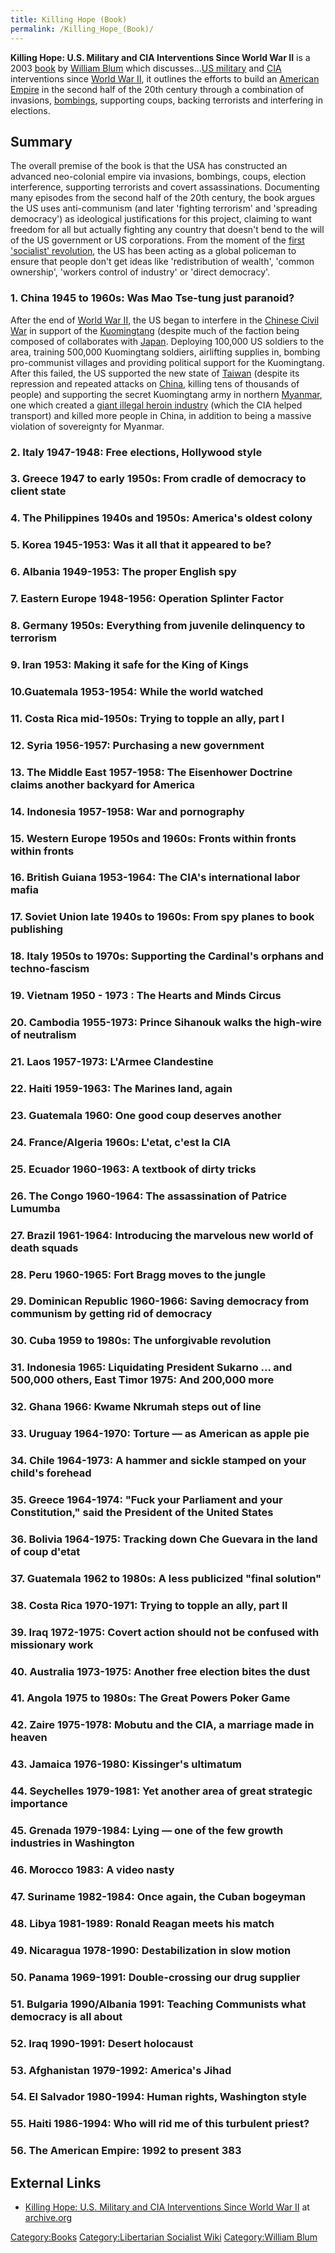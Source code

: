 ```yaml
---
title: Killing Hope (Book)
permalink: /Killing_Hope_(Book)/
---
```


**Killing Hope: U.S. Military and CIA Interventions Since World War II**
is a 2003 [book](List_of_Libertarian_Socialist_Books.md "wikilink") by
[William Blum](William_Blum.md "wikilink") which discusses...[US
military](United_States_of_America.md "wikilink") and [CIA](CIA.md "wikilink")
interventions since [World War II](World_War_II.md "wikilink"), it outlines
the efforts to build an [American Empire](American_Empire.md "wikilink") in
the second half of the 20th century through a combination of invasions,
[bombings](Bombing.md "wikilink"), supporting coups, backing terrorists and
interfering in elections.

## Summary

The overall premise of the book is that the USA has constructed an
advanced neo-colonial empire via invasions, bombings, coups, election
interference, supporting terrorists and covert assassinations.
Documenting many episodes from the second half of the 20th century, the
book argues the US uses anti-communism (and later 'fighting terrorism'
and 'spreading democracy') as ideological justifications for this
project, claiming to want freedom for all but actually fighting any
country that doesn't bend to the will of the US government or US
corporations. From the moment of the [first 'socialist'
revolution](October_Revolution_(Russia).md "wikilink"), the US has been
acting as a global policeman to ensure that people don't get ideas like
'redistribution of wealth', 'common ownership', 'workers control of
industry' or 'direct democracy'.

### 1. China 1945 to 1960s: Was Mao Tse-tung just paranoid?

After the end of [World War II](World_War_II.md "wikilink"), the US began
to interfere in the [Chinese Civil War](Chinese_Civil_War.md "wikilink") in
support of the [Kuomingtang](Kuomingtang.md "wikilink") (despite much of
the faction being composed of collaborates with
[Japan](Japanese_Empire.md "wikilink"). Deploying 100,000 US soldiers to
the area, training 500,000 Kuomingtang soldiers, airlifting supplies in,
bombing pro-communist villages and providing political support for the
Kuomingtang. After this failed, the US supported the new state of
[Taiwan](Taiwan.md "wikilink") (despite its repression and repeated attacks
on [China](China.md "wikilink"), killing tens of thousands of people) and
supporting the secret Kuomingtang army in northern
[Myanmar](Myanmar.md "wikilink"), one which created a [giant illegal heroin
industry](Drug_Trafficking.md "wikilink") (which the CIA helped transport)
and killed more people in China, in addition to being a massive
violation of sovereignty for Myanmar.

### 2. Italy 1947-1948: Free elections, Hollywood style

### 3. Greece 1947 to early 1950s: From cradle of democracy to client state

### 4. The Philippines 1940s and 1950s: America's oldest colony

### 5. Korea 1945-1953: Was it all that it appeared to be?

### 6. Albania 1949-1953: The proper English spy

### 7. Eastern Europe 1948-1956: Operation Splinter Factor

### 8. Germany 1950s: Everything from juvenile delinquency to terrorism

### 9. Iran 1953: Making it safe for the King of Kings

### 10.Guatemala 1953-1954: While the world watched

### 11. Costa Rica mid-1950s: Trying to topple an ally, part I

### 12. Syria 1956-1957: Purchasing a new government

### 13. The Middle East 1957-1958: The Eisenhower Doctrine claims another backyard for America

### 14. Indonesia 1957-1958: War and pornography

### 15. Western Europe 1950s and 1960s: Fronts within fronts within fronts

### 16. British Guiana 1953-1964: The CIA's international labor mafia

### 17. Soviet Union late 1940s to 1960s: From spy planes to book publishing

### 18. Italy 1950s to 1970s: Supporting the Cardinal's orphans and techno-fascism

### 19. Vietnam 1950 - 1973 : The Hearts and Minds Circus

### 20. Cambodia 1955-1973: Prince Sihanouk walks the high-wire of neutralism

### 21. Laos 1957-1973: L'Armee Clandestine

### 22. Haiti 1959-1963: The Marines land, again

### 23. Guatemala 1960: One good coup deserves another

### 24. France/Algeria 1960s: L'etat, c'est la CIA

### 25. Ecuador 1960-1963: A textbook of dirty tricks

### 26. The Congo 1960-1964: The assassination of Patrice Lumumba

### 27. Brazil 1961-1964: Introducing the marvelous new world of death squads

### 28. Peru 1960-1965: Fort Bragg moves to the jungle

### 29. Dominican Republic 1960-1966: Saving democracy from communism by getting rid of democracy

### 30. Cuba 1959 to 1980s: The unforgivable revolution

### 31. Indonesia 1965: Liquidating President Sukarno ... and 500,000 others, East Timor 1975: And 200,000 more

### 32. Ghana 1966: Kwame Nkrumah steps out of line

### 33. Uruguay 1964-1970: Torture — as American as apple pie

### 34. Chile 1964-1973: A hammer and sickle stamped on your child's forehead

### 35. Greece 1964-1974: "Fuck your Parliament and your Constitution," said the President of the United States

### 36. Bolivia 1964-1975: Tracking down Che Guevara in the land of coup d'etat

### 37. Guatemala 1962 to 1980s: A less publicized "final solution"

### 38. Costa Rica 1970-1971: Trying to topple an ally, part II

### 39. Iraq 1972-1975: Covert action should not be confused with missionary work

### 40. Australia 1973-1975: Another free election bites the dust

### 41. Angola 1975 to 1980s: The Great Powers Poker Game

### 42. Zaire 1975-1978: Mobutu and the CIA, a marriage made in heaven

### 43. Jamaica 1976-1980: Kissinger's ultimatum

### 44. Seychelles 1979-1981: Yet another area of great strategic importance

### 45. Grenada 1979-1984: Lying — one of the few growth industries in Washington

### 46. Morocco 1983: A video nasty

### 47. Suriname 1982-1984: Once again, the Cuban bogeyman

### 48. Libya 1981-1989: Ronald Reagan meets his match

### 49. Nicaragua 1978-1990: Destabilization in slow motion

### 50. Panama 1969-1991: Double-crossing our drug supplier

### 51. Bulgaria 1990/Albania 1991: Teaching Communists what democracy is all about

### 52. Iraq 1990-1991: Desert holocaust

### 53. Afghanistan 1979-1992: America's Jihad

### 54. El Salvador 1980-1994: Human rights, Washington style

### 55. Haiti 1986-1994: Who will rid me of this turbulent priest?

### 56. The American Empire: 1992 to present 383

## External Links

- [Killing Hope: U.S. Military and CIA Interventions Since World War
  II](https://archive.org/details/pdfy-y_8iHigC3Ms5TngF) at
  [archive.org](archive.org.md "wikilink")

[Category:Books](Category:Books.md "wikilink") [Category:Libertarian
Socialist Wiki](Category:Libertarian_Socialist_Wiki.md "wikilink")
[Category:William Blum](Category:William_Blum.md "wikilink")